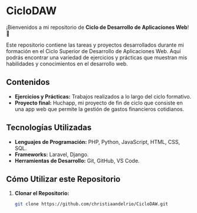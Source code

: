 # CicloDAW

¡Bienvenidos a mi repositorio de **Ciclo de Desarrollo de Aplicaciones Web**! 🚀

Este repositorio contiene las tareas y proyectos desarrollados durante mi formación en el Ciclo Superior de Desarrollo de Aplicaciones Web. Aquí podrás encontrar una variedad de ejercicios y prácticas que muestran mis habilidades y conocimientos en el desarrollo web.

## Contenidos

- **Ejercicios y Prácticas:** Trabajos realizados a lo largo del ciclo formativo.
- **Proyecto final:** Huchapp, mi proyecto de fin de ciclo que consiste en una app web que permite la gestión de gastos financieros cotidianos.

## Tecnologías Utilizadas

- **Lenguajes de Programación:** PHP, Python, JavaScript, HTML, CSS, SQL.
- **Frameworks:** Laravel, Django.
- **Herramientas de Desarrollo:** Git, GitHub, VS Code.

## Cómo Utilizar este Repositorio

1. **Clonar el Repositorio:**
   ```sh
   git clone https://github.com/christiaandelrio/CicloDAW.git
